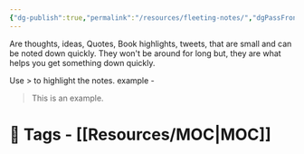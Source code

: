 ```yaml
---
{"dg-publish":true,"permalink":"/resources/fleeting-notes/","dgPassFrontmatter":true,"noteIcon":"1","created":"2023-11-14T21:08:33.959+05:30","updated":"2023-12-12T23:35:00.304+05:30"}
---
```


Are thoughts, ideas, Quotes, Book highlights, tweets, that are small and can be noted down quickly. They won't be around for long but, they are what helps you get something down quickly.

Use > to highlight the notes.
example - 
> This is an example.

# 🧶 Tags - [[Resources/MOC\|MOC]]